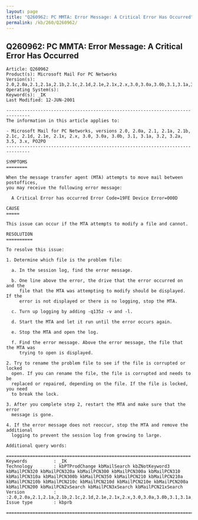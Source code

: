 ```yaml
---
layout: page
title: "Q260962: PC MMTA: Error Message: A Critical Error Has Occurred"
permalink: /kb/260/Q260962/
---
```


## Q260962: PC MMTA: Error Message: A Critical Error Has Occurred

	Article: Q260962
	Product(s): Microsoft Mail For PC Networks
	Version(s): 2.0,2.0a,2.1,2.1a,2.1b,2.1c,2.1d,2.1e,2.1x,2.x,3.0,3.0a,3.0b,3.1,3.1a,3.2,3.2a,3.5,3.x
	Operating System(s): 
	Keyword(s): _IK
	Last Modified: 12-JUN-2001
	
	-------------------------------------------------------------------------------
	The information in this article applies to:
	
	- Microsoft Mail for PC Networks, versions 2.0, 2.0a, 2.1, 2.1a, 2.1b, 2.1c, 2.1d, 2.1e, 2.1x, 2.x, 3.0, 3.0a, 3.0b, 3.1, 3.1a, 3.2, 3.2a, 3.5, 3.x, PO2PO 
	-------------------------------------------------------------------------------
	
	SYMPTOMS
	========
	
	When the message transfer agent (MTA) attempts to move mail between postoffices,
	you may receive the following error message:
	
	  A Critical Error has occurred Error Code=19FE Device Error=000D
	
	CAUSE
	=====
	
	This issue can occur if the MTA attempts to modify a file and cannot.
	
	RESOLUTION
	==========
	
	To resolve this issue:
	
	1. Determine which file is the problem file:
	
	  a. In the session log, find the error message.
	
	  b. One line above the error, the drive that the error occurred on and the
	     file that the MTA was attempting to modify should be displayed. If the
	     error is not displayed or there is no logging, stop the MTA.
	
	  c. Turn up logging by adding -q135z -v and -l.
	
	  d. Start the MTA and let it run until the error occurs again.
	
	  e. Stop the MTA and open the log.
	
	  f. Find the error message. Above the error message, the file that the MTA was
	     trying to open is displayed.
	
	2. Try to rename the problem file to see if the file is corrupted or locked
	  open. If you can rename the file, the file is corrupted and needs to be
	  replaced or repaired, depending on the file. If the file is locked, you need
	  to break the lock.
	
	3. After you complete step 2, restart the MTA and make sure that the error
	  message is gone.
	
	4. If the error message does not reoccur, stop the MTA and remove the additional
	  logging to prevent the session log from growing to large.
	
	Additional query words:
	
	======================================================================
	Keywords          : _IK 
	Technology        : kbPTProdChange kbMailSearch kbZNotKeyword3 kbMailPCN320 kbMailPCN320a kbMailPCN300 kbMailPCN300a kbMailPCN310 kbMailPCN310a kbMailPCN300b kbMailPCN350 kbMailPCN210 kbMailPCN210a kbMailPCN210b kbMailPCN210c kbMailPCN210d kbMailPCN210e kbMailPCN200a kbMailPCN200 kbMailPCN2xSearch kbMailPCN3xSearch kbMailPCN21xSearch
	Version           : :2.0,2.0a,2.1,2.1a,2.1b,2.1c,2.1d,2.1e,2.1x,2.x,3.0,3.0a,3.0b,3.1,3.1a,3.2,3.2a,3.5,3.x,PO2PO
	Issue type        : kbprb
	
	=============================================================================
	
